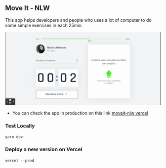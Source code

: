 ## Move It - NLW

This app helps developers and people who uses a lot of computer to do some simple exercises in each 25min.

![Inicio___MoveIt](/public/InicioMoveIt.gif)

- You can check the app in production on this link [moveit-nlw vercel](https://moveit-nlw-beatrizmiranda.vercel.app/)

### Test Locally

`yarn dev`

### Deploy a new version on Vercel

`vercel --prod`
